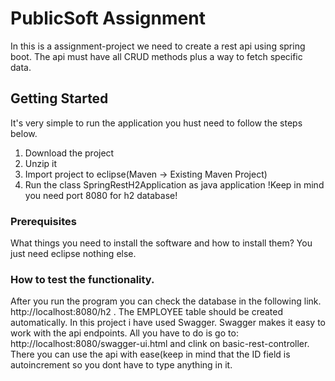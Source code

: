 # PublicSoft Assignment
In this is a assignment-project we need to create a rest api using spring boot.
The api must have all CRUD methods plus a way to fetch specific data.

## Getting Started
It's very simple to run the application you hust need to follow the steps below.
1. Download the project
2. Unzip it
3. Import project to eclipse(Maven -> Existing Maven Project)
4. Run the class SpringRestH2Application as java application
!Keep in mind you need port 8080 for h2 database!
### Prerequisites
What things you need to install the software and how to install them?
You just need eclipse nothing else.

### How to test the functionality.
After you run the program you can check the database in the following link.
http://localhost:8080/h2 .
The EMPLOYEE table should be created automatically.
In this project i have used Swagger. Swagger makes it easy to work with the api endpoints.
All you have to do is go to: http://localhost:8080/swagger-ui.html and clink on basic-rest-controller.
There you can use the api with ease(keep in mind that the ID field is autoincrement so you dont have to type anything in it.
